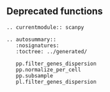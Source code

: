 ## Deprecated functions

```{eval-rst}
.. currentmodule:: scanpy
```

```{eval-rst}
.. autosummary::
   :nosignatures:
   :toctree: ../generated/

   pp.filter_genes_dispersion
   pp.normalize_per_cell
   pp.subsample
   pl.filter_genes_dispersion
```
